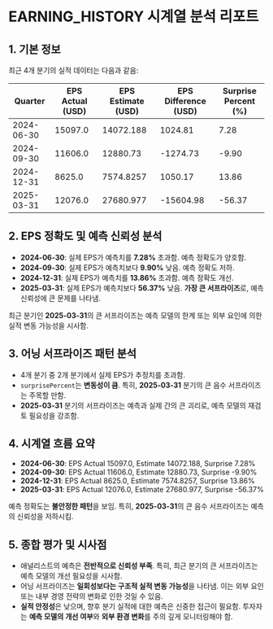 # EARNING_HISTORY 시계열 분석 리포트

## 1. 기본 정보

최근 4개 분기의 실적 데이터는 다음과 같음:

| Quarter     | EPS Actual (USD) | EPS Estimate (USD) | EPS Difference (USD) | Surprise Percent (%) |
|-------------|------------------|--------------------|----------------------|----------------------|
| 2024-06-30  | 15097.0          | 14072.188          | 1024.81              | 7.28                 |
| 2024-09-30  | 11606.0          | 12880.73           | -1274.73             | -9.90                |
| 2024-12-31  | 8625.0           | 7574.8257          | 1050.17              | 13.86                |
| 2025-03-31  | 12076.0          | 27680.977          | -15604.98            | -56.37               |

## 2. EPS 정확도 및 예측 신뢰성 분석

- **2024-06-30**: 실제 EPS가 예측치를 **7.28%** 초과함. 예측 정확도가 양호함.
- **2024-09-30**: 실제 EPS가 예측치보다 **9.90%** 낮음. 예측 정확도 저하.
- **2024-12-31**: 실제 EPS가 예측치를 **13.86%** 초과함. 예측 정확도 개선.
- **2025-03-31**: 실제 EPS가 예측치보다 **56.37%** 낮음. **가장 큰 서프라이즈**로, 예측 신뢰성에 큰 문제를 나타냄.

최근 분기인 **2025-03-31**의 큰 서프라이즈는 예측 모델의 한계 또는 외부 요인에 의한 실적 변동 가능성을 시사함.

## 3. 어닝 서프라이즈 패턴 분석

- 4개 분기 중 2개 분기에서 실제 EPS가 추정치를 초과함.
- `surprisePercent`는 **변동성이 큼**. 특히, **2025-03-31** 분기의 큰 음수 서프라이즈는 주목할 만함.
- **2025-03-31** 분기의 서프라이즈는 예측과 실제 간의 큰 괴리로, 예측 모델의 재검토 필요성을 강조함.

## 4. 시계열 흐름 요약

- **2024-06-30**: EPS Actual 15097.0, Estimate 14072.188, Surprise 7.28%
- **2024-09-30**: EPS Actual 11606.0, Estimate 12880.73, Surprise -9.90%
- **2024-12-31**: EPS Actual 8625.0, Estimate 7574.8257, Surprise 13.86%
- **2025-03-31**: EPS Actual 12076.0, Estimate 27680.977, Surprise -56.37%

예측 정확도는 **불안정한 패턴**을 보임. 특히, **2025-03-31**의 큰 음수 서프라이즈는 예측의 신뢰성을 저하시킴.

## 5. 종합 평가 및 시사점

- 애널리스트의 예측은 **전반적으로 신뢰성 부족**. 특히, 최근 분기의 큰 서프라이즈는 예측 모델의 개선 필요성을 시사함.
- 어닝 서프라이즈는 **일회성보다는 구조적 실적 변동 가능성**을 나타냄. 이는 외부 요인 또는 내부 경영 전략의 변화로 인한 것일 수 있음.
- **실적 안정성**은 낮으며, 향후 분기 실적에 대한 예측은 신중한 접근이 필요함. 투자자는 **예측 모델의 개선 여부**와 **외부 환경 변화**를 주의 깊게 모니터링해야 함.